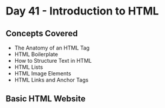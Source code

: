 # Day 41 - Introduction to HTML
## Concepts Covered
- The Anatomy of an HTML Tag
- HTML Boilerplate
- How to Structure Text in HTML
- HTML Lists
- HTML Image Elements
- HTML Links and Anchor Tags
## Basic HTML Website